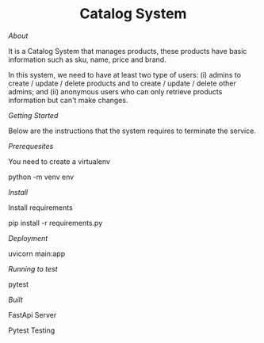 <h1 align="center">Catalog System</h1>


<em>About</em>

It is a Catalog System that manages products, these products have basic information such as sku, name, price and brand.

In this system, we need to have at least two type of users: (i) admins to create / update / delete products and to create / update / delete other admins; and (ii) anonymous users who can only retrieve products information but can't make changes.


<em>Getting Started</em>

Below are the instructions that the system requires to terminate the service.


<em>Prerequesites</em>

You need to create a virtualenv

python -m venv env


<em>Install</em>

Install requirements

pip install -r requirements.py


<em>Deployment</em>

uvicorn main:app


<em>Running to test</em>

pytest


<em>Built</em>

FastApi  Server

Pytest  Testing